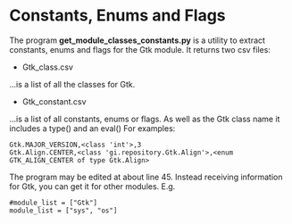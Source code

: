 # Constants, Enums and Flags

The program **get_module_classes_constants.py** is a utility to extract constants, enums and flags for the Gtk module.
It returns two csv files:

* Gtk_class.csv

...is a list of all the classes for Gtk.

* Gtk_constant.csv

...is a list of all constants, enums or flags. As well as the Gtk class name it includes a type() and an eval() For examples:

```
Gtk.MAJOR_VERSION,<class 'int'>,3
Gtk.Align.CENTER,<class 'gi.repository.Gtk.Align'>,<enum GTK_ALIGN_CENTER of type Gtk.Align>
```
The program may be edited at about line 45. Instead receiving information for Gtk, you can get it for other modules.
E.g.
```
#module_list = ["Gtk"]
module_list = ["sys", "os"]
```
